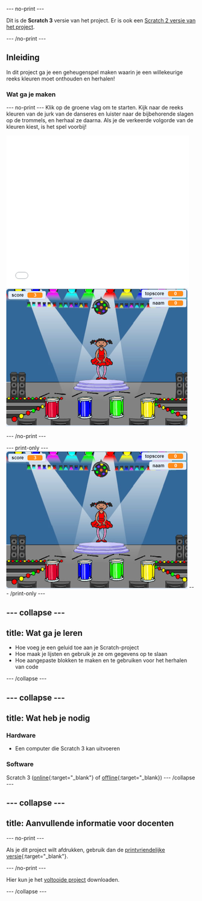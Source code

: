 --- no-print ---

Dit is de **Scratch 3** versie van het project. Er is ook een [Scratch 2 versie van het project](https://projects.raspberrypi.org/nl-NL/projects/memory-scratch2).

--- /no-print ---

## Inleiding

In dit project ga je een geheugenspel maken waarin je een willekeurige reeks kleuren moet onthouden en herhalen!

### Wat ga je maken

--- no-print --- Klik op de groene vlag om te starten. Kijk naar de reeks kleuren van de jurk van de danseres en luister naar de bijbehorende slagen op de trommels, en herhaal ze daarna. Als je de verkeerde volgorde van de kleuren kiest, is het spel voorbij!

<div class="scratch-preview">
<iframe allowtransparency="true" width="485" height="402" src="//scratch.mit.edu/projects/embed/284452634/?autostart=false" frameborder="0" allowfullscreen scrolling="no" mark="crwd-mark"></iframe> 
<img src="images/screenshot.png"/>
</div>

--- /no-print ---

--- print-only --- 
![screenshot of finished game](images/screenshot.png) 
--- /print-only ---

--- collapse ---
---
title: Wat ga je leren
---

+ Hoe voeg je een geluid toe aan je Scratch-project
+ Hoe maak je lijsten en gebruik je ze om gegevens op te slaan
+ Hoe aangepaste blokken te maken en te gebruiken voor het herhalen van code

--- /collapse ---

--- collapse ---
---
title: Wat heb je nodig
---

### Hardware

+ Een computer die Scratch 3 kan uitvoeren

### Software

Scratch 3 ([online](https://rpf.io/scratchon){:target="_blank"} of [offline](https://rpf.io/scratchoff){:target="_blank}) 
--- /collapse ---

--- collapse ---
---
title: Aanvullende informatie voor docenten
---

--- no-print ---

Als je dit project wilt afdrukken, gebruik dan de [printvriendelijke versie](https://projects.raspberrypi.org/nl-NL/projects/memory/print){:target="_blank"}.

--- /no-print ---

Hier kun je het [voltooide project](http://rpf.io/p/nl-NL/memory-get) downloaden.

--- /collapse ---